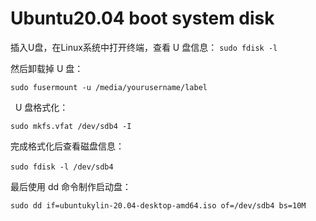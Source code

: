 # Ubuntu20.04 boot system disk

插入U盘，在Linux系统中打开终端，查看 U 盘信息： `sudo fdisk -l`


然后卸载掉 U 盘：

`sudo fusermount -u /media/yourusername/label`

 
U 盘格式化：

`sudo mkfs.vfat /dev/sdb4 -I`


完成格式化后查看磁盘信息： 

`sudo fdisk -l /dev/sdb4`
 

最后使用 dd 命令制作启动盘：

`sudo dd if=ubuntukylin-20.04-desktop-amd64.iso of=/dev/sdb4 bs=10M`


